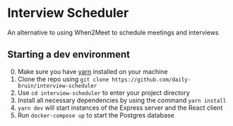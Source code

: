 # Interview Scheduler
An alternative to using When2Meet to schedule meetings and interviews

## Starting a dev environment
0. Make sure you have [yarn](https://yarnpkg.com/en/) installed on your machine
1. Clone the repo using `git clone https://github.com/daily-bruin/interview-scheduler`
2. Use `cd interview-scheduler` to enter your project directory
3. Install all necessary dependencies by using the command `yarn install`
4. `yarn dev` will start instances of the Express server and the React client
5. Run `docker-compose up` to start the Postgres database
